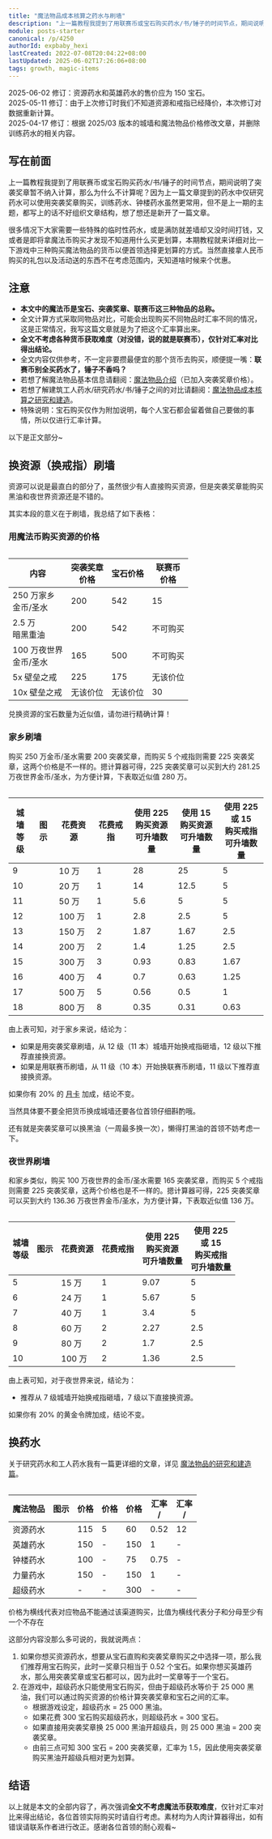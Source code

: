 ```yaml
---
title: "魔法物品成本核算之药水与刷墙"
description: "上一篇教程我提到了用联赛币或宝石购买药水/书/锤子的时间节点，期间说明了突袭奖章暂不纳入计算，那么为什么不计算呢？因为上一篇文章提到的药水中仅研究药水可以使用突袭奖章购买，训练药水、钟楼药水虽然更常用，但不是上一期的主题，都写上的话不好组织文章结构，想了想还是新开了一篇文章。"
module: posts-starter
canonical: /p/4250
authorId: expbaby_hexi
lastCreated: 2022-07-08T20:04:22+08:00
lastUpdated: 2025-06-02T17:26:06+08:00
tags: growth, magic-items
---
```


<PostHistory>
2025-06-02 修订：资源药水和英雄药水的售价应为 150 宝石。<br>
2025-05-11 修订：由于上次修订时我们不知道资源和戒指已经降价，本次修订对数据重新计算。<br>
2025-04-17 修订：根据 2025/03 版本的城墙和魔法物品价格修改文章，并删除训练药水的相关内容。
</PostHistory>

## 写在前面

上一篇教程我提到了用联赛币或宝石购买药水/书/锤子的时间节点，期间说明了突袭奖章暂不纳入计算，那么为什么不计算呢？因为上一篇文章提到的药水中仅研究药水可以使用突袭奖章购买，训练药水、钟楼药水虽然更常用，但不是上一期的主题，都写上的话不好组织文章结构，想了想还是新开了一篇文章。

很多情况下大家需要一些特殊的临时性药水，或是满防就差墙却又没时间打钱，又或者是即将拿魔法币购买才发现不知道用什么买更划算，本期教程就来详细对比一下游戏中三种购买魔法物品的货币以便首领选择更划算的方式。当然直接拿人民币购买的礼包以及活动送的东西不在考虑范围内，天知道啥时候来个优惠。

## 注意

- **本文中的魔法币是宝石、突袭奖章、联赛币这三种物品的总称。**
- 全文计算方式采取同物品对比，可能会出现购买不同物品时汇率不同的情况，这是正常情况，我写这篇文章就是为了把这个汇率算出来。
- **全文不考虑各种货币获取难度（对没错，说的就是联赛币），仅针对汇率对比得出结论。**
- 全文内容仅供参考，不一定非要攒最便宜的那个货币去购买，顺便提一嘴：**联赛币别全买药水了，锤子不香吗？**
- 若想了解魔法物品基本信息请翻阅：[魔法物品介绍](/p/1073)（已加入突袭奖章价格）。
- 若想了解建筑工人药水/研究药水/书/锤子之间的对比请翻阅：[魔法物品成本核算之研究和建造](/p/3973)。
- 特殊说明：宝石购买仅作为附加说明，每个人宝石都会留着做自己要做的事情，所以仅进行汇率计算。

以下是正文部分~

## 换资源（换戒指）刷墙

资源可以说是最直白的部分了，虽然很少有人直接购买资源，但是突袭奖章能购买黑油和夜世界资源还是不错的。

其实本段的意义在于刷墙，我总结了如下表格：

### 用魔法币购买资源的价格

<Table maxWidth="450px">

|          内容          | 突袭奖章<br>价格 | 宝石价格 | 联赛币<br>价格 |
|          ---           |       ---       |    ---  |      ---      |
| 250 万家乡<br>金币/圣水 |       200       |   542   |       15      |
|   2.5 万<br>暗黑重油    |       200       |   542   |    不可购买    |
|100 万夜世界<br>金币/圣水 |       165      |   500   |    不可购买    |
|        5x 壁垒之戒      |       225      |    175   |    无该价位    |
|       10x 壁垒之戒      |     无该价位    | 无该价位 |       30       |

</Table>

<pCaption>兑换资源的宝石数量为近似值，请勿进行精确计算！</pCaption>

### 家乡刷墙

购买 250 万金币/圣水需要 200 突袭奖章，而购买 5 个戒指则需要 225 突袭奖章，这两个价格是不一样的。摁计算器可得，225 突袭奖章可以买到大约 281.25 万夜世界金币/圣水，为方便计算，下表取近似值 280 万。

<Table maxWidth="650px">
    <table>
        <thead>
        <tr>
            <th>城墙<br>等级</th>
            <th class="cp-table-col-icon">图示</th>
            <th>花费资源</th>
            <th>花费戒指</th>
            <th>
                使用 225 <Resource type="Raid_Medal" /><br>
                购买资源<br>
                可升墙数量
            </th>
            <th>
                使用 15 <Resource type="CWL_Medal" /><br>
                购买资源<br>
                可升墙数量
            </th>
            <th>
                使用 225 <Resource type="Raid_Medal" /><br>
                或 15 <Resource type="CWL_Medal" /><br>
                购买戒指<br>
                可升墙数量
            </th>
        </tr>
        </thead>
        <tbody>
        <tr>
            <td>9</td>
            <td>
                <Pic src="https://static.clashpost.com/upgrade/home_buildings/0300/Wall9.png" />
            </td>
            <td>10 万</td>
            <td>1</td>
            <td>28</td>
            <td>25</td>
            <td>5</td>
        </tr>
        <tr>
            <td>10</td>
            <td>
                <Pic src="https://static.clashpost.com/upgrade/home_buildings/0300/Wall10.png" />
            </td>
            <td>20 万</td>
            <td>1</td>
            <td>14</td>
            <td>12.5</td>
            <td>5</td>
        </tr>
        <tr>
            <td>11</td>
            <td>
                <Pic src="https://static.clashpost.com/upgrade/home_buildings/0300/Wall11.png" />
            </td>
            <td>50 万</td>
            <td>1</td>
            <td>5.6</td>
            <td>5</td>
            <td>5</td>
        </tr>
        <tr>
            <td>12</td>
            <td>
                <Pic src="https://static.clashpost.com/upgrade/home_buildings/0300/Wall12.png" />
            </td>
            <td>100 万</td>
            <td>1</td>
            <td>2.8</td>
            <td>2.5</td>
            <td>5</td>
        </tr>
        <tr>
            <td>13</td>
            <td>
                <Pic src="https://static.clashpost.com/upgrade/home_buildings/0300/Wall13.png" />
            </td>
            <td>150 万</td>
            <td>2</td>
            <td>1.87</td>
            <td>1.67</td>
            <td>2.5</td>
        </tr>
        <tr>
            <td>14</td>
            <td>
                <Pic src="https://static.clashpost.com/upgrade/home_buildings/0300/Wall14.png" />
            </td>
            <td>200 万</td>
            <td>2</td>
            <td>1.4</td>
            <td>1.25</td>
            <td>2.5</td>
        </tr>
        <tr>
            <td>15</td>
            <td>
                <Pic src="https://static.clashpost.com/upgrade/home_buildings/0300/Wall15.png" />
            </td>
            <td>300 万</td>
            <td>3</td>
            <td>0.93</td>
            <td>0.83</td>
            <td>1.67</td>
        </tr>
        <tr>
            <td>16</td>
            <td>
                <Pic src="https://static.clashpost.com/upgrade/home_buildings/0300/Wall16.png" />
            </td>
            <td>400 万</td>
            <td>4</td>
            <td>0.7</td>
            <td>0.63</td>
            <td>1.25</td>
        </tr>
        <tr>
            <td>17</td>
            <td>
                <Pic src="https://static.clashpost.com/upgrade/home_buildings/0300/Wall17.png" maxWidth="min(75%, 50px)" />
            </td>
            <td>500 万</td>
            <td>5</td>
            <td>0.56</td>
            <td>0.5</td>
            <td>1</td>
        </tr>
        <tr>
            <td>18</td>
            <td>
                <Pic src="https://static.clashpost.com/upgrade/home_buildings/0300/Wall18.png" maxWidth="min(75%, 50px)" />
            </td>
            <td>800 万</td>
            <td>8</td>
            <td>0.35</td>
            <td>0.31</td>
            <td>0.63</td>
        </tr>
        </tbody>
    </table>
</Table>

由上表可知，对于家乡来说，结论为：

- 如果是用突袭奖章刷墙，从 12 级（11 本）城墙开始换戒指砸墙，12 级以下推荐直接换资源。
- 如果是用联赛币刷墙，从 11 级（10 本）开始换联赛币刷墙，11 级以下推荐直接换资源。

如果你有 20% 的 [月卡](/p/1001) 加成，结论不变。

当然具体要不要全把货币换成城墙还要各位首领仔细斟酌哦。

还有就是突袭奖章可以换黑油（一周最多换一次），懒得打黑油的首领不妨考虑一下。

### 夜世界刷墙

和家乡类似，购买 100 万夜世界的金币/圣水需要 165 突袭奖章，而购买 5 个戒指则需要 225 突袭奖章，这两个价格也是不一样的。摁计算器可得，225 突袭奖章可以买到大约 136.36 万夜世界金币/圣水，为方便计算，下表取近似值 136 万。

<Table maxWidth="600px">
    <table>
        <thead>
        <tr>
            <th>城墙<br>等级</th>
            <th class="cp-table-col-icon">图示</th>
            <th>花费资源</th>
            <th>花费戒指</th>
            <th>
                使用 225 <Resource type="Raid_Medal" /><br>
                购买资源<br>
                可升墙数量
            </th>
            <th>
                使用 225 <Resource type="Raid_Medal" /> <br>
                或 15 <Resource type="CWL_Medal" /><br>
                购买戒指<br>
                可升墙数量
            </th>
        </tr>
        </thead>
        <tbody>
        <tr>
            <td>5</td>
            <td>
                <Pic src="https://static.clashpost.com/upgrade/bh_buildings/110c/Wall5.png" />
            </td>
            <td>15 万</td>
            <td>1</td>
            <td>9.07</td>
            <td>5</td>
        </tr>
        <tr>
            <td>6</td>
            <td>
                <Pic src="https://static.clashpost.com/upgrade/bh_buildings/110c/Wall6.png" />
            </td>
            <td>24 万</td>
            <td>1</td>
            <td>5.67</td>
            <td>5</td>
        </tr>
        <tr>
            <td>7</td>
            <td>
                <Pic src="https://static.clashpost.com/upgrade/bh_buildings/110c/Wall7.png" />
            </td>
            <td>40 万</td>
            <td>1</td>
            <td>3.4</td>
            <td>5</td>
        </tr>
        <tr>
            <td>8</td>
            <td>
                <Pic src="https://static.clashpost.com/upgrade/bh_buildings/110c/Wall8.png" />
            </td>
            <td>60 万</td>
            <td>2</td>
            <td>2.27</td>
            <td>2.5</td>
        </tr>
        <tr>
            <td>9</td>
            <td>
                <Pic src="https://static.clashpost.com/upgrade/bh_buildings/110c/Wall9.png" />
            </td>
            <td>80 万</td>
            <td>2</td>
            <td>1.7</td>
            <td>2.5</td>
        </tr>
        <tr>
            <td>10</td>
            <td>
                <Pic src="https://static.clashpost.com/upgrade/bh_buildings/110c/Wall10.png" />
            </td>
            <td>100 万</td>
            <td>2</td>
            <td>1.36</td>
            <td>2.5</td>
        </tr>
        </tbody>
    </table>
</Table>

由上表可知，对于夜世界来说，结论为：

- 推荐从 7 级城墙开始换戒指砸墙，7 级以下直接换资源。

如果你有 20% 的黄金令牌加成，结论不变。

## 换药水

关于研究药水和工人药水我有一篇更详细的文章，详见 [魔法物品的研究和建造篇](/p/3973)。

<Table maxWidth="600px">
    <table>
        <thead>
        <tr>
            <th class="cp-table-col-name">魔法物品</th>
            <th class="cp-table-col-icon">图示</th>
            <th>价格<Resource type="Raid_Medal" /></th>
            <th>价格<Resource type="CWL_Medal" /></th>
            <th>价格<Resource type="Gem" /></th>
            <th>汇率<br><Resource type="Gem" /> / <Resource type="Raid_Medal" /></th>
            <th>汇率<br><Resource type="Gem" /> / <Resource type="CWL_Medal" /></th>
        </tr>
        </thead>
        <tbody>
        <tr>
            <td>资源药水</td>
            <td>
                <Pic src="/p/1073/Resource_Potion.png" alt="资源药水" width="193" height="254" />
            </td>
            <td>115</td>
            <td>5</td>
            <td>60</td>
            <td>0.52</td>
            <td>12</td>
        </tr>
        <tr>
            <td>英雄药水</td>
            <td>
                <Pic src="/p/1073/Hero_Potion.png" alt="英雄药水" width="190" height="251" />
            </td>
            <td>150</td>
            <td>-</td>
            <td>150</td>
            <td>1</td>
            <td>-</td>
        </tr>
        <tr>
            <td>钟楼药水</td>
            <td>
                <Pic src="/p/1073/Clock_Tower_Potion.png" alt="钟楼药水" width="193" height="254" />
            </td>
            <td>100</td>
            <td>-</td>
            <td>75</td>
            <td>0.75</td>
            <td>-</td>
        </tr>
        <tr>
            <td>力量药水</td>
            <td>
                <Pic src="/p/1073/Power_Potion.png" alt="力量药水" width="193" height="254" />
            </td>
            <td>150</td>
            <td>-</td>
            <td>150</td>
            <td>1</td>
            <td>-</td>
        </tr>
        <tr>
            <td>超级药水</td>
            <td>
                <Pic src="/p/1073/Super_Potion.png" alt="超级药水" width="193" height="254" />
            </td>
            <td>-</td>
            <td>-</td>
            <td>300</td>
            <td>-</td>
            <td>-</td>
        </tr>
        </tbody>
    </table>
</Table>

<pCaption>价格为横线代表对应物品不能通过该渠道购买，比值为横线代表分子和分母至少有一个不存在</pCaption>

这部分内容没那么多可说的，我就说两点：

1. 如果你想买资源药水，想要从宝石直购和突袭奖章购买之中选择一项，那么我们推荐用宝石购买，此时一奖章只相当于 0.52 个宝石。如果你想买英雄药水，那么用突袭奖章或宝石都可以，因为此时一奖章等于一个宝石。
2. 在游戏中，超级药水只能使用宝石购买，但由于超级药水等价于 25 000 黑油，我们可以通过购买资源的价格计算突袭奖章和宝石之间的汇率。
    - 根据游戏设定，超级药水 = 25 000 黑油。
    - 如果花费 300 宝石购买超级药水，则超级药水 = 300 宝石。
    - 如果直接用突袭奖章换 25 000 黑油开超级兵，则 25 000 黑油 = 200 突袭奖章。
    - 由前三点可知 300 宝石 = 200 突袭奖章，汇率为 1.5，因此使用突袭奖章购买黑油开超级兵相对更为划算。

## 结语

以上就是本文的全部内容了，再次强调**全文不考虑魔法币获取难度**，仅针对汇率对比来得出结论，各位首领实际购买时请自行考虑。素材均为人肉计算器得出，如有错误请联系作者进行改正。感谢各位首领的耐心观看~